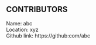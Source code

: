 <h2 align="left">CONTRIBUTORS</h2>
<p>Name: abc <br>
Location: xyz <br>
Github link:  https://github:com/abc</p>

